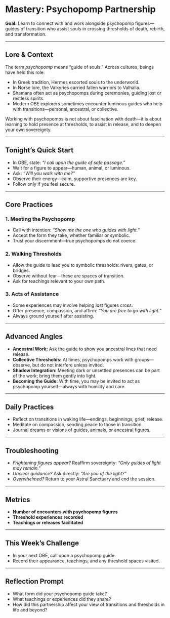 


# Mastery: Psychopomp Partnership

**Goal:** Learn to connect with and work alongside psychopomp figures—guides of transition who assist souls in crossing thresholds of death, rebirth, and transformation.

---

## Lore & Context
The term *psychopomp* means “guide of souls.” Across cultures, beings have held this role:
- In Greek tradition, Hermes escorted souls to the underworld.  
- In Norse lore, the Valkyries carried fallen warriors to Valhalla.  
- Shamans often act as psychopomps during ceremonies, guiding lost or restless spirits.  
- Modern OBE explorers sometimes encounter luminous guides who help with transitions—personal, ancestral, or collective.

Working with psychopomps is not about fascination with death—it is about learning to hold presence at thresholds, to assist in release, and to deepen your own sovereignty.

---

## Tonight’s Quick Start
- In OBE, state: *“I call upon the guide of safe passage.”*  
- Wait for a figure to appear—human, animal, or luminous.  
- Ask: *“Will you walk with me?”*  
- Observe their energy—calm, supportive presences are key.  
- Follow only if you feel secure.

---

## Core Practices

### 1. Meeting the Psychopomp
- Call with intention: *“Show me the one who guides with light.”*  
- Accept the form they take, whether familiar or symbolic.  
- Trust your discernment—true psychopomps do not coerce.

### 2. Walking Thresholds
- Allow the guide to lead you to symbolic thresholds: rivers, gates, or bridges.  
- Observe without fear—these are spaces of transition.  
- Ask for teachings relevant to your own path.

### 3. Acts of Assistance
- Some experiences may involve helping lost figures cross.  
- Offer presence, compassion, and affirm: *“You are free to go with light.”*  
- Always ground yourself after assisting.

---

## Advanced Angles
- **Ancestral Work:** Ask the guide to show you ancestral lines that need release.  
- **Collective Thresholds:** At times, psychopomps work with groups—observe, but do not interfere unless invited.  
- **Shadow Integration:** Meeting dark or unsettled presences can be part of the work; bring them gently into light.  
- **Becoming the Guide:** With time, you may be invited to act as psychopomp yourself—always with humility and care.

---

## Daily Practices
- Reflect on transitions in waking life—endings, beginnings, grief, release.  
- Meditate on compassion, sending peace to those in transition.  
- Journal dreams or visions of guides, animals, or ancestral figures.

---

## Troubleshooting
- *Frightening figures appear?* Reaffirm sovereignty: *“Only guides of light may remain.”*  
- *Unclear guidance?* Ask directly: *“Are you of the light?”*  
- *Overwhelmed?* Return to your Astral Sanctuary and end the session.

---

## Metrics
- **Number of encounters with psychopomp figures**  
- **Threshold experiences recorded**  
- **Teachings or releases facilitated**

---

## This Week’s Challenge
- In your next OBE, call upon a psychopomp guide.  
- Record their appearance, teachings, and any threshold spaces visited.

---

## Reflection Prompt
- What form did your psychopomp guide take?  
- What teachings or experiences did they share?  
- How did this partnership affect your view of transitions and thresholds in life and beyond?